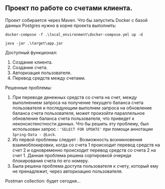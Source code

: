 ## Проект по работе со счетами клиента.

Проект собирается через Maven. Что бы запустить Docker с базой данных Postgres нужно в корне проекта выполнить:

`docker-compose -f .\local_environment\docker-compose.yml up -d`

`java -jar .\target\app.jar`

Доступный функционал:

1. Создание клиента.
2. Создание счета.
3. Авторизация пользователя.
4. Перевод средств между счетами.

Решенные проблемы:

1. При переводе денежных средств со счета на счет, между выполнением запроса на получение текущего баланса счета
   пользователя и последующим выполнем запроса на обновление баланса счета пользователя, может произойти параллельное
   обновление баланса счета пользователя, что приведет к неконсистенстности данных. Что бы решить эту проблему, был
   использован запрос :
   `'SELECT FOR UPDATE'` при помощи аннотации `Spring-Data - @Lock`.
2. Из первой проблемы следует : Возможность возникновения взаимоблокировки, когда со счета 1 происходит перевод средств
   на счет 2 и одновременно происходит перевод средств со счета 2 на счет 1. Данная проблема решена сортировкой очереди
   блокирования счета по его номеру.
3. Была решена проблема доступа пользователя к счету, который ему не пренадлежит, через авторизацию пользователя.

Postman collection: будет сегодня...

